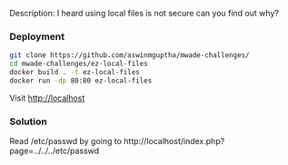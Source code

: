 Description: I heard using local files is not secure can you find out why?

### Deployment

```sh
git clone https://github.com/aswinmguptha/mwade-challenges/
cd mwade-challenges/ez-local-files
docker build . -t ez-local-files
docker run -dp 80:80 ez-local-files
```

Visit [http://localhost](http://localhost)

### Solution
Read /etc/passwd by going to
http://localhost/index.php?page=../../../etc/passwd
